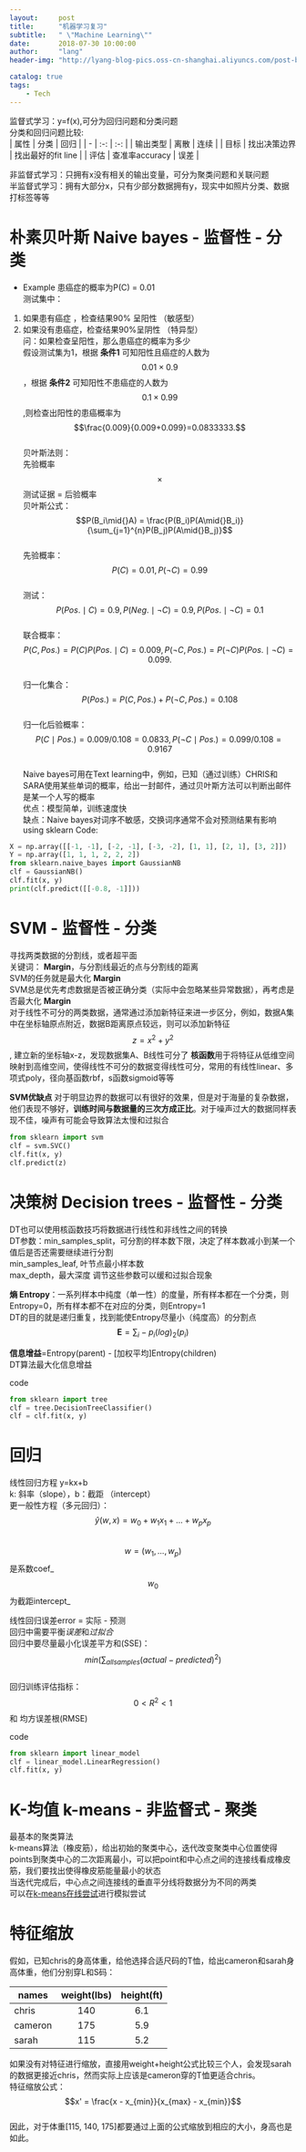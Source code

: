 ```yaml
---
layout:     post
title:      "机器学习复习"
subtitle:   " \"Machine Learning\""
date:       2018-07-30 10:00:00
author:     "lang"
header-img: "http://lyang-blog-pics.oss-cn-shanghai.aliyuncs.com/post-bg-2017/0330/170330.jpg"

catalog: true
tags:
    - Tech
---
```

监督式学习：y=f(x),可分为回归问题和分类问题  
分类和回归问题比较:  
| 属性 | 分类 | 回归 |
| - | :-: | :-: |
| 输出类型 | 离散 | 连续 |
| 目标 | 找出决策边界 | 找出最好的fit line |
| 评估 | 查准率accuracy | 误差 |

非监督式学习：只拥有x没有相关的输出变量，可分为聚类问题和关联问题  
半监督式学习：拥有大部分x，只有少部分数据拥有y，现实中如照片分类、数据打标签等等  

# 朴素贝叶斯 Naive bayes - 监督性 - 分类

* Example
患癌症的概率为P(C) = 0.01  
测试集中：  
1. 如果患有癌症 ，检查结果90% 呈阳性 （敏感型）
2. 如果没有患癌症，检查结果90%呈阴性 （特异型）  
问：如果检查呈阳性，那么患癌症的概率为多少  
假设测试集为1，根据 **条件1** 可知阳性且癌症的人数为$$0.01\times{}0.9$$，根据 **条件2** 可知阳性不患癌症的人数为$$0.1\times0.99$$,则检查出阳性的患癌概率为$$\frac{0.009}{0.009+0.099}=0.0833333.$$  
贝叶斯法则：  
先验概率 $$\times$$ 测试证据 = 后验概率  
贝叶斯公式：  
$$P(B_i\mid{}A) = \frac{P(B_i)P(A\mid{}B_i)}{\sum_{j=1}^{n}P(B_j)P(A\mid{}B_j)}$$  
先验概率：$$P(C) = 0.01, P(\neg{}C)=0.99$$  
测试：$$P(Pos.\mid{}C) = 0.9, P(Neg.\mid{}\neg{}C)=0.9, P(Pos.\mid{}\neg{}C)=0.1$$  
联合概率：$$P(C,Pos.) = P(C)P(Pos.\mid{}C) = 0.009, P(\neg{}C,Pos.)=P(\neg{}C)P(Pos.\mid{}\neg{}C) = 0.099.$$  
归一化集合：$$P(Pos.) = P(C,Pos.)+P(\neg{}C,Pos.) = 0.108$$  
归一化后验概率：$$P(C\mid{}Pos.) = 0.009/0.108 = 0.0833,  P(\neg{}C\mid{}Pos.) = 0.099/0.108 = 0.9167$$  
Naive bayes可用在Text learning中，例如，已知（通过训练）CHRIS和SARA使用某些单词的概率，给出一封邮件，通过贝叶斯方法可以判断出邮件是某一个人写的概率  
优点：模型简单，训练速度快  
缺点：Naive bayes对词序不敏感，交换词序通常不会对预测结果有影响  
using sklearn Code: 
 
```python
X = np.array([[-1, -1], [-2, -1], [-3, -2], [1, 1], [2, 1], [3, 2]])
Y = np.array([1, 1, 1, 2, 2, 2])
from sklearn.naive_bayes import GaussianNB
clf = GaussianNB()
clf.fit(x, y)
print(clf.predict([[-0.8, -1]])) 
```

# SVM - 监督性 - 分类

寻找两类数据的分割线，或者超平面  
关键词： **Margin**，与分割线最近的点与分割线的距离  
SVM的任务就是最大化 **Margin**  
SVM总是优先考虑数据是否被正确分类（实际中会忽略某些异常数据），再考虑是否最大化 **Margin**  
对于线性不可分的两类数据，通常通过添加新特征来进一步区分，例如，数据A集中在坐标轴原点附近，数据B距离原点较远，则可以添加新特征$$z=x^2+y^2$$, 建立新的坐标轴x-z，发现数据集A、B线性可分了 
**核函数**用于将特征从低维空间映射到高维空间，使得线性不可分的数据变得线性可分，常用的有线性linear、多项式poly，径向基函数rbf，s函数sigmoid等等

**SVM优缺点**
对于明显边界的数据可以有很好的效果，但是对于海量的复杂数据，他们表现不够好，**训练时间与数据量的三次方成正比**。对于噪声过大的数据同样表现不佳，噪声有可能会导致算法太慢和过拟合

```python
from sklearn import svm
clf = svm.SVC()
clf.fit(x, y)
clf.predict(z)
```

# 决策树 Decision trees - 监督性 - 分类

DT也可以使用核函数技巧将数据进行线性和非线性之间的转换  
DT参数：min_samples_split，可分割的样本数下限，决定了样本数减小到某一个值后是否还需要继续进行分割  
min_samples_leaf, 叶节点最小样本数  
max_depth，最大深度
调节这些参数可以缓和过拟合现象

**熵 Entropy**：一系列样本中纯度（单一性）的度量，所有样本都在一个分类，则Entropy=0，所有样本都不在对应的分类，则Entropy=1    
DT的目的就是递归重复，找到能使Entropy尽量小（纯度高）的分割点  
$$\mathbf{E}=\sum_{i}-p_i\mathrm(log)_2(p_i)$$  

**信息增益**=Entropy(parent) - [加权平均]Entropy(children)  
DT算法最大化信息增益

code  
```python
from sklearn import tree
clf = tree.DecisionTreeClassifier()
clf = clf.fit(x, y)
```

# 回归

线性回归方程 y=kx+b  
k: 斜率（slope），b：截距 （intercept）  
更一般性方程（多元回归）：  
$$\hat{y}(w, x) = w_0 + w_1x_1+...+w_px_p$$  
$$w = (w_1, ..., w_p)$$是系数coef_  
$$w_0$$为截距intercept_  

线性回归误差error = 实际 - 预测  
回归中需要平衡*误差*和*过拟合*  
回归中要尽量最小化误差平方和(SSE)：$$min(\sum_{all samples}(actual - predicted)^2)$$  
回归训练评估指标：$$0<R^2<1$$ 和 均方误差根(RMSE)

code  
```python
from sklearn import linear_model
clf = linear_model.LinearRegression()
clf.fit(x, y)
```

# K-均值 k-means - 非监督式 - 聚类

最基本的聚类算法  
k-means算法（橡皮筋），给出初始的聚类中心，迭代改变聚类中心位置使得points到聚类中心的二次距离最小，可以把point和中心点之间的连接线看成橡皮筋，我们要找出使得橡皮筋能量最小的状态  
当迭代完成后，中心点之间连接线的垂直平分线将数据分为不同的两类  
可以在[k-means在线尝试](http://www.naftaliharris.com/blog/visualizing-k-means-clustering/)进行模拟尝试

# 特征缩放

假如，已知chris的身高体重，给他选择合适尺码的T恤，给出cameron和sarah身高体重，他们分别穿L和S码： 

|names|weight(lbs)|height(ft)|
|-|:-:|:-:|
|chris|140|6.1|
|cameron|175|5.9|
|sarah|115|5.2|

如果没有对特征进行缩放，直接用weight+height公式比较三个人，会发现sarah的数据更接近chris，然而实际上应该是cameron穿的T恤更适合chris。  
特征缩放公式：  
$$x' = \frac{x - x_{min}}{x_{max} - x_{min}}$$  
因此，对于体重[115, 140, 175]都要通过上面的公式缩放到相应的大小，身高也是如此。  

